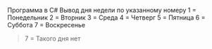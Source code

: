 Программа в C#
Вывод дня недели по указанному номеру
1 = Понедельник
2 = Вторник
3 = Среда
4 = Четверг
5 = Пятница
6 = Суббота
7 = Воскресенье
>7 = Такого дня нет